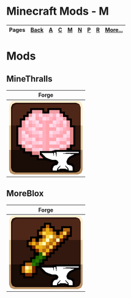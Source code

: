 # Minecraft Mods - M
| Pages | [Back](https://github.com/northwesttrees-gaming) | [A](https://github.com/northwesttrees-gaming/.github/tree/main/pages/a) | [C](https://github.com/northwesttrees-gaming/.github/tree/main/pages/c) | [M](https://github.com/northwesttrees-gaming/.github/tree/main/pages/m) | [N](https://github.com/northwesttrees-gaming/.github/tree/main/pages/n) | [P](https://github.com/northwesttrees-gaming/.github/tree/main/pages/p) | [R](https://github.com/northwesttrees-gaming/.github/tree/main/pages/r) | [More...](https://github.com/northwesttrees-gaming/.github/blob/main/pages/_more) |
| --- | --- | --- | --- | --- | --- | --- | --- | --- |
# Mods
## MineThralls
| Forge |
| --- |
| [![minethralls_logo](https://github.com/northwesttrees-gaming/.github/blob/main/mods/logos/minethralls_minecraft_forge_logo_github.png)](https://github.com/northwesttrees-gaming/MineThralls) | 

## MoreBlox
| Forge |
| --- |
| [![moreblox_logo](https://github.com/northwesttrees-gaming/.github/blob/main/mods/logos/moreblox_minecraft_forge_logo_github.png)](https://github.com/northwesttrees-gaming/MoreBlox) |
